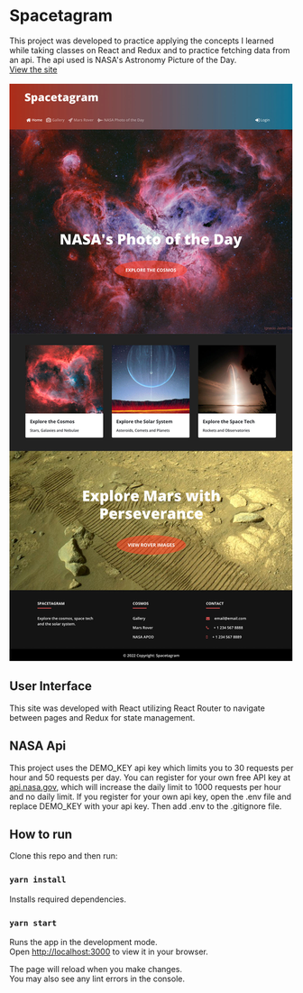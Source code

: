 # Spacetagram

This project was developed to practice applying the concepts I learned while taking classes on React and Redux and to practice fetching data from an api. The api used is NASA's Astronomy Picture of the Day.\
[View the site](https://dereklien218.github.io/spacetagram-site/)\
\
![Homepage Screenshot](public/assets/images/spacetagram-screenshot.jpg)

## User Interface

This site was developed with React utilizing React Router to navigate between pages and Redux for state management.

## NASA Api

This project uses the DEMO_KEY api key which limits you to 30 requests per hour and 50 requests per day. You can register for your own free API key at [api.nasa.gov](https://api.nasa.gov/), which will increase the daily limit to 1000 requests per hour and no daily limit. If you register for your own api key, open the .env file and replace DEMO_KEY with your api key. Then add .env to the .gitignore file.

## How to run

Clone this repo and then run:

### `yarn install`

Installs required dependencies.

### `yarn start`

Runs the app in the development mode.\
Open [http://localhost:3000](http://localhost:3000) to view it in your browser.

The page will reload when you make changes.\
You may also see any lint errors in the console.
